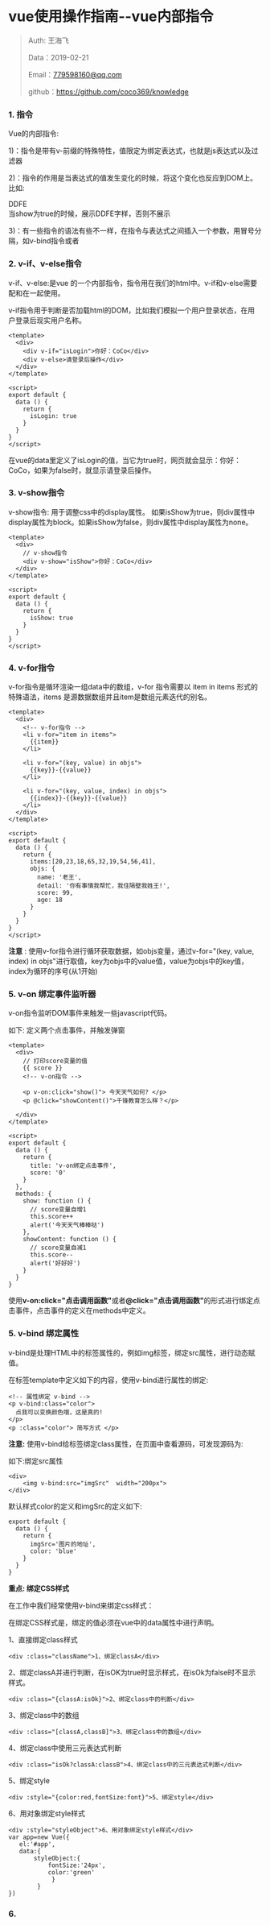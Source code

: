
# vue使用操作指南--vue内部指令

>Auth: 王海飞
>
>Data：2019-02-21
>
>Email：779598160@qq.com
>
>github：https://github.com/coco369/knowledge


### 1. 指令

Vue的内部指令: 

1)：指令是带有v-前缀的特殊特性，值限定为绑定表达式，也就是js表达式以及过滤器

2)：指令的作用是当表达式的值发生变化的时候，将这个变化也反应到DOM上。
   比如: <div v-if="show">DDFE</div>  当show为true的时候，展示DDFE字样，否则不展示

3)：有一些指令的语法有些不一样，在指令与表达式之间插入一个参数，用冒号分隔，如v-bind指令<a v-bind:href="url"></a>或者<div v-bind:click="action"></div>


### 2. v-if、v-else指令

v-if、v-else:是vue 的一个内部指令，指令用在我们的html中。v-if和v-else需要配和在一起使用。

v-if指令用于判断是否加载html的DOM，比如我们模拟一个用户登录状态，在用户登录后现实用户名称。

	<template>
	  <div>
	    <div v-if="isLogin">你好：CoCo</div>
	    <div v-else>请登录后操作</div>
	  </div>
	</template>
	
	<script>
	export default {
	  data () {
	    return {
	      isLogin: true
	    }
	  }
	}
	</script>

在vue的data里定义了isLogin的值，当它为true时，网页就会显示：你好：CoCo，如果为false时，就显示请登录后操作。


### 3. v-show指令

v-show指令: 用于调整css中的display属性。 如果isShow为true，则div属性中display属性为block。如果isShow为false，则div属性中display属性为none。

	<template>
	  <div>
		// v-show指令
	    <div v-show="isShow">你好：CoCo</div>
	  </div>
	</template>
	
	<script>
	export default {
	  data () {
	    return {
	      isShow: true
	    }
	  }
	}
	</script>

### 4. v-for指令

v-for指令是循环渲染一组data中的数组，v-for 指令需要以 item in items 形式的特殊语法，items 是源数据数组并且item是数组元素迭代的别名。

	<template>
	  <div>
		<!-- v-for指令 -->
	    <li v-for="item in items">
	      {{item}}
	    </li>
	    
	    <li v-for="(key, value) in objs">
	      {{key}}-{{value}}
	    </li>
	
	    <li v-for="(key, value, index) in objs">
	      {{index}}-{{key}}-{{value}}
	    </li>
	  </div>
	</template>
	
	<script>
	export default {
	  data () {
	    return {
	      items:[20,23,18,65,32,19,54,56,41],
		  objs: {
	        name: '老王',
	        detail: '你有事情我帮忙，我住隔壁我姓王!',
	        score: 99,
	        age: 18
	      }
	    }
	  }
	}
	</script>

<b>注意</b> : 使用v-for指令进行循环获取数据，如objs变量，通过v-for="(key, value, index) in objs"进行取值，key为objs中的value值，value为objs中的key值，index为循环的序号(从1开始)

### 5. v-on 绑定事件监听器

v-on指令监听DOM事件来触发一些javascript代码。

如下: 定义两个点击事件，并触发弹窗
	
	<template>
	  <div>
		// 打印score变量的值
	    {{ score }}
	    <!-- v-on指令 -->

	    <p v-on:click="show()"> 今天天气如何? </p>
	    <p @click="showContent()">千锋教育怎么样？</p>
	
	  </div>
	</template>
	
	<script>
	export default {
	  data () {
	    return {
	      title: 'v-on绑定点击事件',
	      score: '0'
	    }
	  },
	  methods: {
	    show: function () {
	      // score变量自增1
	      this.score++
	      alert('今天天气棒棒哒')
	    },
	    showContent: function () {
	      // score变量自减1
	      this.score--
	      alert('好好好')
	    }
	  }
	}

使用<b>v-on:click="点击调用函数"</b>或者<b>@click="点击调用函数"</b>的形式进行绑定点击事件，点击事件的定义在methods中定义。

### 5. v-bind 绑定属性


v-bind是处理HTML中的标签属性的，例如img标签，绑定src属性，进行动态赋值。

在标签template中定义如下的内容，使用v-bind进行属性的绑定:

    <!-- 属性绑定 v-bind -->
    <p v-bind:class="color">
      点我可以变换颜色哦，这是真的!
    </p>
    <p :class="color"> 简写方式 </p>

<b>注意:</b> 使用v-bind给标签绑定class属性，在页面中查看源码，可发现源码为: <p class="color">


如下:绑定src属性

	<div>
	    <img v-bind:src="imgSrc"  width="200px">
	</div>

默认样式color的定义和imgSrc的定义如下:

	export default {
	  data () {
	    return {
		  imgSrc='图片的地址',
	      color: 'blue'
	    }
	  }
	}

<b> 重点: 绑定CSS样式</b>

在工作中我们经常使用v-bind来绑定css样式：
	
在绑定CSS样式是，绑定的值必须在vue中的data属性中进行声明。 

1、直接绑定class样式
	
	<div :class="className">1、绑定classA</div>

2、绑定classA并进行判断，在isOK为true时显示样式，在isOk为false时不显示样式。
	
	<div :class="{classA:isOk}">2、绑定class中的判断</div>

3、绑定class中的数组
	
	<div :class="[classA,classB]">3、绑定class中的数组</div>

4、绑定class中使用三元表达式判断
	
	<div :class="isOk?classA:classB">4、绑定class中的三元表达式判断</div>

5、绑定style
	
	<div :style="{color:red,fontSize:font}">5、绑定style</div>

6、用对象绑定style样式
	
	<div :style="styleObject">6、用对象绑定style样式</div>
	var app=new Vue({
	   el:'#app',
	   data:{
	       styleObject:{
	           fontSize:'24px',
	           color:'green'
	            }
	        }
	})

### 6. 